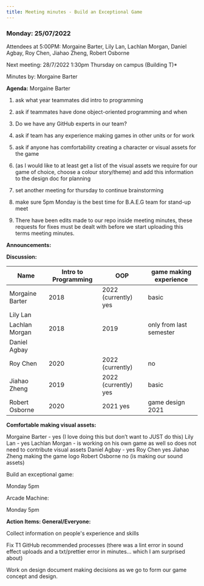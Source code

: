 ```yaml
---
title: Meeting minutes - Build an Exceptional Game
---
```


### Monday: 25/07/2022

Attendees at 5:00PM: Morgaine Barter, Lily Lan, Lachlan Morgan, Daniel Agbay, Roy Chen, Jiahao
Zheng, Robert Osborne

Next meeting: 28/7/2022 1:30pm Thursday on campus (Building T)\*

Minutes by: Morgaine Barter

**Agenda:** Morgaine Barter

1. ask what year teammates did intro to programming

2. ask if teammates have done object-oriented programming and when

3. Do we have any GitHub experts in our team?

4. ask if team has any experience making games in other units or for work

5. ask if anyone has comfortability creating a character or visual assets for the game

6. (as I would like to at least get a list of the visual assets we require for our game of choice,
    choose a colour story/theme) and add this information to the design doc for planning

7. set another meeting for thursday to continue brainstorming

8. make sure 5pm Monday is the best time for B.A.E.G team for stand-up meet

9. There have been edits made to our repo inside meeting minutes, these requests for fixes must be
    dealt with before we start uploading this terms meeting minutes.

**Announcements:**

**Discussion:**

| Name            | Intro to Programming | OOP                  | game making experience  |
| --------------- | -------------------- | -------------------- | ----------------------- |
| Morgaine Barter | 2018                 | 2022 (currently) yes | basic                   |
| Lily Lan        |
| Lachlan Morgan  | 2018                 | 2019                 | only from last semester |
| Daniel Agbay    |
| Roy Chen        | 2020                 | 2022 (currently)     | no                      |
| Jiahao Zheng    | 2019                 | 2022 (currently) yes | basic                   |
| Robert Osborne  | 2020                 | 2021 yes             | game design 2021        |

**Comfortable making visual assets:**

Morgaine Barter - yes (I love doing this but don’t want to JUST do this) Lily Lan - yes Lachlan
Morgan - is working on his own game as well so does not need to contribute visual assets Daniel
Agbay - yes Roy Chen yes Jiahao Zheng making the game logo Robert Osborne no (is making our sound
assets)

Build an exceptional game:

Monday 5pm

Arcade Machine:

Monday 5pm

**Action Items: General/Everyone:**

Collect information on people's experience and skills

Fix T1 GitHub recommended processes (there was a lint error in sound effect uploads and a
txt/prettier error in minutes... which I am surprised about)

Work on design document making decisions as we go to form our game concept and design.
